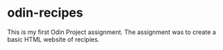 # odin-recipes
This is my first Odin Project assignment. The assignment  was to create a basic HTML website of recipies.
